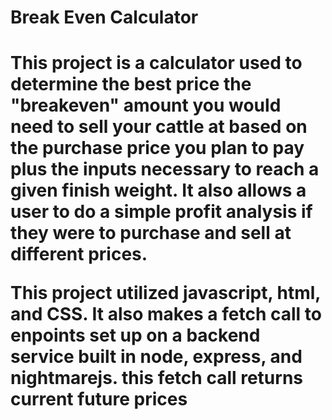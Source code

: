 <h1>Break Even Calculator<h1> 
  <p>This project is a calculator used to determine the best price the "breakeven" amount you would need to sell your cattle at based on the purchase price you plan to pay plus the inputs necessary to reach a given finish weight. It also allows a user to do a simple profit analysis if they were to purchase and sell at different prices.</p>
  <p>This project utilized javascript, html, and CSS. It also makes a fetch call to enpoints set up on a backend service built in node, express, and nightmarejs. this fetch call returns current future prices </p> 


